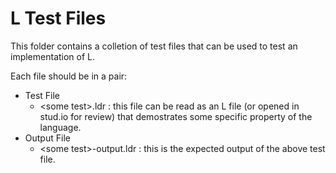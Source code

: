 # L Test Files

This folder contains a colletion of test files that can be used to test an implementation of L.

Each file should be in a pair:

* Test File
  * \<some test\>.ldr : this file can be read as an L file (or opened in stud.io for review) that demostrates some specific property of the language.
* Output File
  * \<some test\>-output.ldr : this is the expected output of the above test file.
